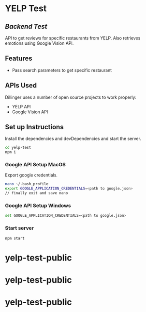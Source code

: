 # YELP Test

## _Backend Test_

API to get reviews for specific restaurants from YELP.
Also retrieves emotions using Google Vision API.

## Features

- Pass search parameters to get specific restaurant

## APIs Used

Dillinger uses a number of open source projects to work properly:

- YELP API
- Google Vision API

## Set up Instructions

Install the dependencies and devDependencies and start the server.

```sh
cd yelp-test
npm i
```

### Google API Setup MacOS

Export google credentials.

```sh
nano ~/.bash_profile
export GOOGLE_APPLICATION_CREDENTIALS=<path to google.json>
// finally exit and save nano
```

### Google API Setup Windows

```sh
set GOOGLE_APPLICATION_CREDENTIALS=<path to google.json>
```

### Start server

```sh
npm start
```
# yelp-test-public
# yelp-test-public
# yelp-test-public
